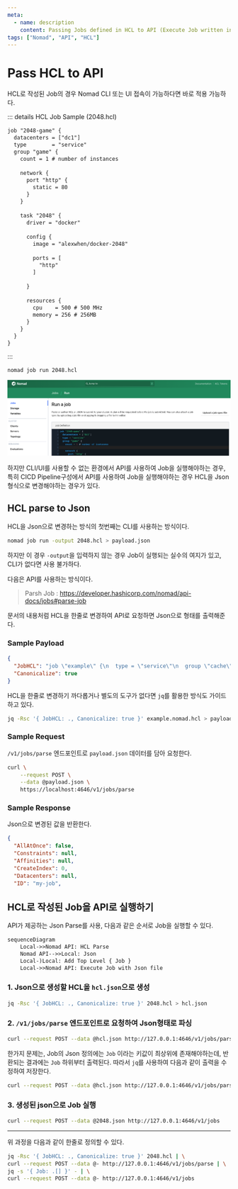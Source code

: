 ```yaml
---
meta:
  - name: description
    content: Passing Jobs defined in HCL to API (Execute Job written in HCL in Nomad Job Run API)
tags: ["Nomad", "API", "HCL"]
---
```


# Pass HCL to API

HCL로 작성된 Job의 경우 Nomad CLI 또는 UI 접속이 가능하다면 바로 적용 가능하다.

::: details HCL Job Sample (2048.hcl)
```hcl
job "2048-game" {
  datacenters = ["dc1"]
  type        = "service"
  group "game" {
    count = 1 # number of instances

    network {
      port "http" {
        static = 80
      }
    }

    task "2048" {
      driver = "docker"

      config {
        image = "alexwhen/docker-2048"

        ports = [
          "http"
        ]

      }

      resources {
        cpu    = 500 # 500 MHz
        memory = 256 # 256MB
      }
    }
  }
}
```
:::

```bash
nomad job run 2048.hcl
```

![](./image/run-job-ui.png)

하지만 CLI/UI를 사용할 수 없는 환경에서 API를 사용하여 Job을 실행해야하는 경우, 특히 CICD Pipeline구성에서 API를 사용하여 Job을 실행해야하는 경우 HCL을 Json 형식으로 변경해야하는 경우가 있다.

## HCL parse to Json

HCL을 Json으로 변경하는 방식의 첫번째는 CLI를 사용하는 방식이다.

```bash
nomad job run -output 2048.hcl > payload.json
```

하지만 이 경우 `-output`을 입력하지 않는 경우 Job이 실행되는 실수의 여지가 있고, CLI가 없다면 사용 불가하다.

다음은 API를 사용하는 방식이다.
> Parsh Job : <https://developer.hashicorp.com/nomad/api-docs/jobs#parse-job>

문서의 내용처럼 HCL을 한줄로 변경하여 API로 요청하면 Json으로 형태를 출력해준다.

### Sample Payload
```json
{
  "JobHCL": "job \"example\" {\n  type = \"service\"\n  group \"cache\" {}\n}",
  "Canonicalize": true
}
```

HCL을 한줄로 변경하기 까다롭거나 별도의 도구가 없다면 `jq`를 활용한 방식도 가이드하고 있다.

```bash
jq -Rsc '{ JobHCL: ., Canonicalize: true }' example.nomad.hcl > payload.json
```

### Sample Request

`/v1/jobs/parse` 엔드포인트로 `payload.json` 데이터를 담아 요청한다.

```bash
curl \
    --request POST \
    --data @payload.json \
    https://localhost:4646/v1/jobs/parse
```

### Sample Response

Json으로 변경된 값을 반환한다.

```json
{
  "AllAtOnce": false,
  "Constraints": null,
  "Affinities": null,
  "CreateIndex": 0,
  "Datacenters": null,
  "ID": "my-job",
```

## HCL로 작성된 Job을 API로 실행하기

API가 제공하는 Json Parse를 사용, 다음과 같은 순서로 Job을 실행할 수 있다.

```mermaid
sequenceDiagram
    Local->>Nomad API: HCL Parse
    Nomad API-->>Local: Json
    Local-)Local: Add Top Level { Job }
    Local->>Nomad API: Execute Job with Json file
```

### 1. Json으로 생성할 HCL을 `hcl.json`으로 생성
```bash
jq -Rsc '{ JobHCL: ., Canonicalize: true }' 2048.hcl > hcl.json
```

### 2. `/v1/jobs/parse` 엔드포인트로 요청하여 Json형태로 파싱
```bash
curl --request POST --data @hcl.json http://127.0.0.1:4646/v1/jobs/parse
```

한가지 문제는, Job의 Json 정의에는 `Job` 이라는 키값이 최상위에 존재해야하는데, 반환되는 결과에는 `Job` 하위부터 출력된다. 따라서 `jq`를 사용하여 다음과 같이 출력을 수정하여 저장한다.

```bash
curl --request POST --data @hcl.json http://127.0.0.1:4646/v1/jobs/parse | jq -s '{ Job: .[] }' > 2048.json
```

### 3. 생성된 json으로 Job 실행
```bash
curl --request POST --data @2048.json http://127.0.0.1:4646/v1/jobs
```

---

위 과정을 다음과 같이 한줄로 정의할 수 있다.

```bash
jq -Rsc '{ JobHCL: ., Canonicalize: true }' 2048.hcl | \
curl --request POST --data @- http://127.0.0.1:4646/v1/jobs/parse | \
jq -s '{ Job: .[] }' - | \
curl --request POST --data @- http://127.0.0.1:4646/v1/jobs
```
